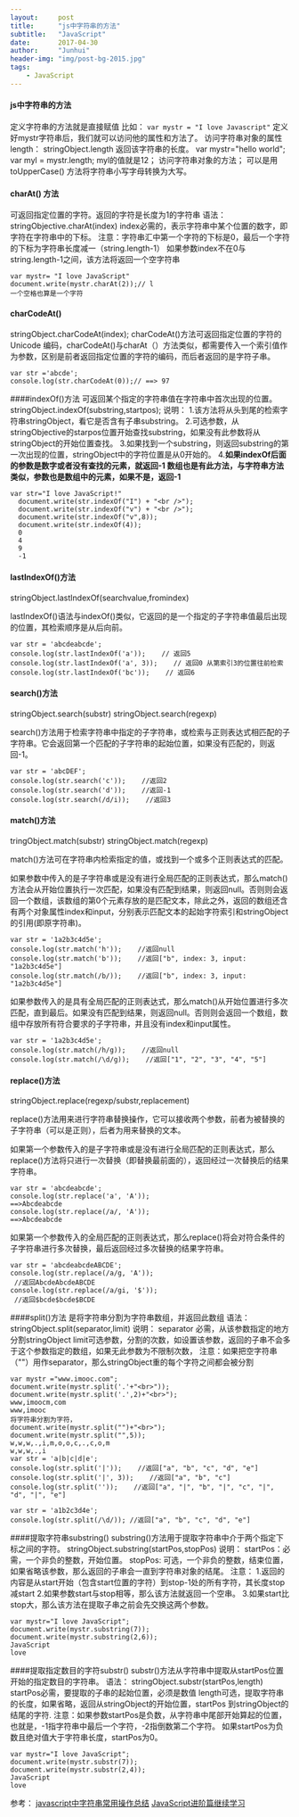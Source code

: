 ```yaml
---
layout:     post
title:      "js中字符串的方法"
subtitle:   "JavaScript"
date:       2017-04-30
author:     "Junhui"
header-img: "img/post-bg-2015.jpg"
tags:
    - JavaScript
---
```

#### js中字符串的方法
定义字符串的方法就是直接赋值 比如：
`var mystr = "I love Javascript"`
定义好mystr字符串后，我们就可以访问他的属性和方法了。
访问字符串对象的属性length：
stringObject.length 返回该字符串的长度。
var mystr="hello world";
var myl = mystr.length; myl的值就是12；
访问字符串对象的方法；
可以是用toUpperCase() 方法将字符串小写字母转换为大写。
#### charAt() 方法
可返回指定位置的字符。返回的字符是长度为1的字符串 
语法： stringObjective.charAt(index) index必需的，表示字符串中某个位置的数字，即字符在字符串中的下标。
注意：字符串汇中第一个字符的下标是0，最后一个字符的下标为字符串长度减一（string.length-1）
如果参数index不在0与string.length-1之间，该方法将返回一个空字符串
```
var mystr= "I love JavaScript"
document.write(mystr.charAt(2));// l
一个空格也算是一个字符
```
#### charCodeAt()
stringObject.charCodeAt(index);
charCodeAt()方法可返回指定位置的字符的Unicode 编码，charCodeAt()与charAt（）方法类似，都需要传入一个索引值作为参数，区别是前者返回指定位置的字符的编码，而后者返回的是字符子串。
```
var str ='abcde';
console.log(str.charCodeAt(0));// ==> 97
```
####indexOf()方法
可返回某个指定的字符串值在字符串中首次出现的位置。
stringObject.indexOf(substring,startpos);
说明：
1.该方法将从头到尾的检索字符串stringObject，看它是否含有子串substring。
2.可选参数，从stringObjective的starpos位置开始查找substring，如果没有此参数将从stringObject的开始位置查找。
3.如果找到一个substring，则返回substring的第一次出现的位置，stringObject中的字符位置是从0开始的。
4.**如果indexOf后面的参数是数字或者没有查找的元素，就返回-1   数组也是有此方法，与字符串方法类似，参数也是数组中的元素，如果不是，返回-1**

```
var str="I love JavaScript!"
  document.write(str.indexOf("I") + "<br />");
  document.write(str.indexOf("v") + "<br />");
  document.write(str.indexOf("v",8));
  document.write(str.indexOf(4));
  0
  4
  9
  -1
```
####  lastIndexOf()方法
stringObject.lastIndexOf(searchvalue,fromindex)

lastIndexOf()语法与indexOf()类似，它返回的是一个指定的子字符串值最后出现的位置，其检索顺序是从后向前。
```
var str = 'abcdeabcde';
console.log(str.lastIndexOf('a'));    // 返回5
console.log(str.lastIndexOf('a', 3));    // 返回0 从第索引3的位置往前检索
console.log(str.lastIndexOf('bc'));    // 返回6
```
#### search()方法
stringObject.search(substr)
stringObject.search(regexp)

search()方法用于检索字符串中指定的子字符串，或检索与正则表达式相匹配的子字符串。它会返回第一个匹配的子字符串的起始位置，如果没有匹配的，则返回-1。
```
var str = 'abcDEF';
console.log(str.search('c'));    //返回2
console.log(str.search('d'));    //返回-1
console.log(str.search(/d/i));    //返回3
```
####  match()方法
tringObject.match(substr)
stringObject.match(regexp)

match()方法可在字符串内检索指定的值，或找到一个或多个正则表达式的匹配。

如果参数中传入的是子字符串或是没有进行全局匹配的正则表达式，那么match()方法会从开始位置执行一次匹配，如果没有匹配到结果，则返回null。否则则会返回一个数组，该数组的第0个元素存放的是匹配文本，除此之外，返回的数组还含有两个对象属性index和input，分别表示匹配文本的起始字符索引和stringObject 的引用(即原字符串)。
```
var str = '1a2b3c4d5e';
console.log(str.match('h'));    //返回null
console.log(str.match('b'));    //返回["b", index: 3, input: "1a2b3c4d5e"]
console.log(str.match(/b/));    //返回["b", index: 3, input: "1a2b3c4d5e"]
```
如果参数传入的是具有全局匹配的正则表达式，那么match()从开始位置进行多次匹配，直到最后。如果没有匹配到结果，则返回null。否则则会返回一个数组，数组中存放所有符合要求的子字符串，并且没有index和input属性。
```
var str = '1a2b3c4d5e';
console.log(str.match(/h/g));    //返回null
console.log(str.match(/\d/g));    //返回["1", "2", "3", "4", "5"]
```
####  replace()方法
stringObject.replace(regexp/substr,replacement)

replace()方法用来进行字符串替换操作，它可以接收两个参数，前者为被替换的子字符串（可以是正则），后者为用来替换的文本。

如果第一个参数传入的是子字符串或是没有进行全局匹配的正则表达式，那么replace()方法将只进行一次替换（即替换最前面的），返回经过一次替换后的结果字符串。
```
var str = 'abcdeabcde';
console.log(str.replace('a', 'A'));
==>Abcdeabcde
console.log(str.replace(/a/, 'A'));
==>Abcdeabcde
```
如果第一个参数传入的全局匹配的正则表达式，那么replace()将会对符合条件的子字符串进行多次替换，最后返回经过多次替换的结果字符串。
```
var str = 'abcdeabcdeABCDE';
console.log(str.replace(/a/g, 'A'));   
 //返回AbcdeAbcdeABCDE
console.log(str.replace(/a/gi, '$'));   
 //返回$bcde$bcde$BCDE
```
####split()方法
是将字符串分割为字符串数组，并返回此数组
语法：stringObject.split(separator,limit)
说明：
separator 必需，从该参数指定的地方分割stringObject
limit可选参数，分割的次数，如设置该参数，返回的子串不会多于这个参数指定的数组，如果无此参数为不限制次数，
注意：如果把空字符串（""）用作separator，那么stringObject重的每个字符之间都会被分割
```
var mystr ="www.imooc.com";
document.write(mystr.split('.'+"<br>"));
document.write(mystr.split('.',2)+"<br>");
www,imoocm,com
www,imooc
将字符串分割为字符，
document.write(mystr.split("")+"<br>");
document.write(mystr.split("",5));
w,w,w,.,i,m,o,o,c,.,c,o,m
w,w,w,.,i
var str = 'a|b|c|d|e';
console.log(str.split('|'));    //返回["a", "b", "c", "d", "e"]
console.log(str.split('|', 3));    //返回["a", "b", "c"]
console.log(str.split(''));    //返回["a", "|", "b", "|", "c", "|", "d", "|", "e"]

var str = 'a1b2c3d4e';
console.log(str.split(/\d/)); //返回["a", "b", "c", "d", "e"]

```
####提取字符串substring()
substring()方法用于提取字符串中介于两个指定下标之间的字符。
stringObject.substring(startPos,stopPos)
说明：
startPos：必需，一个非负的整数，开始位置。
stopPos: 可选，一个非负的整数，结束位置，如果省略该参数，那么返回的子串会一直到字符串对象的结尾。
注意：
1.返回的内容是从start开始（包含start位置的字符）到stop-1处的所有字符，其长度stop减start
2.如果参数start与stop相等，那么该方法就返回一个空串。
3.如果start比stop大，那么该方法在提取子串之前会先交换这两个参数。
```
var mystr="I love JavaScript";
document.write(mystr.substring(7));
document.write(mystr.substring(2,6));
JavaScript
love
```
####提取指定数目的字符substr()
substr()方法从字符串中提取从startPos位置开始的指定数目的字符串。
语法：
stringObject.substr(startPos,length)
startPos必需，要提取的子串的起始位置，必须是数值
length可选，提取字符串的长度，如果省略，返回从stringObject的开始位置，startPos 到stringObject的结尾的字符.
注意：如果参数startPos是负数，从字符串中尾部开始算起的位置，也就是，-1指字符串中最后一个字符，-2指倒数第二个字符。
如果startPos为负数且绝对值大于字符串长度，startPos为0。
```
var mystr="I love JavaScript";
document.write(mystr.substr(7));
document.write(mystr.substr(2,4));
JavaScript
love
```

参考：
[javascript中字符串常用操作总结](http://riny.net/2012/the-summary-of-javascript-string/)
[JavaScript进阶篇继续学习](http://www.imooc.com/learn/10)